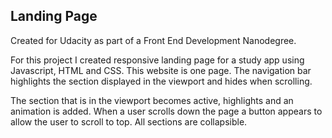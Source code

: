 ## Landing Page

Created for Udacity as part of a Front End Development Nanodegree.

For this project I created responsive landing page for a study app using Javascript, HTML and CSS. This website is one page. The navigation bar highlights the
section displayed in the viewport and hides when scrolling. 

The section that is in the viewport becomes active, highlights and an animation is added. When a user scrolls down the page a button appears to allow the user 
to scroll to top. All sections are collapsible.
